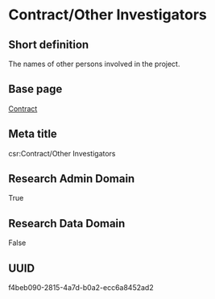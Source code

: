 # Contract/Other Investigators
## Short definition
The names of other persons involved in the project.
## Base page
[Contract](https://github.com/EuroCRIS/CASRAI-Dictionairies/blob/main/Objects/Contract.md)
## Meta title
csr:Contract/Other Investigators
## Research Admin Domain
True
## Research Data Domain
False
## UUID
f4beb090-2815-4a7d-b0a2-ecc6a8452ad2
